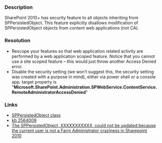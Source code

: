 ﻿---
Title: SPPersistedObject is updated
FileName: resp510243.html
---

### Description
SharePoint 2010+ has security feature to all objects inheriting from SPPersistedObject. This feature explicitly disallows modification of SPPersistedObject objects from content web applications (not CA).

### Resolution

- Rescope your features so that web application related activity are performed by a web application scoped feature. Notice that you cannot use a site scoped feature – this would just throw another Access Denied error.
- Disable the security setting (we won’t suggest this, the security setting was created with a purpose in mind), either via power shell or a console app. target property is "**Microsoft.SharePoint.Administration.SPWebService.ContentService.RemoteAdministratorAccessDenied**"

### Links
- [SPPersistedObject class](https://msdn.microsoft.com/en-us/library/microsoft.sharepoint.administration.sppersistedobject.aspx)
- [kb 2564009](https://support.microsoft.com/en-gb/kb/2564009/en-us)
- [The SPPersistedObject, XXXXXXXXXXX, could not be updated because the current user is not a Farm Administrator craziness in Sharepoint 2010](http://unclepaul84.blogspot.ru/2010/06/sppersistedobject-xxxxxxxxxxx-could-not.html)